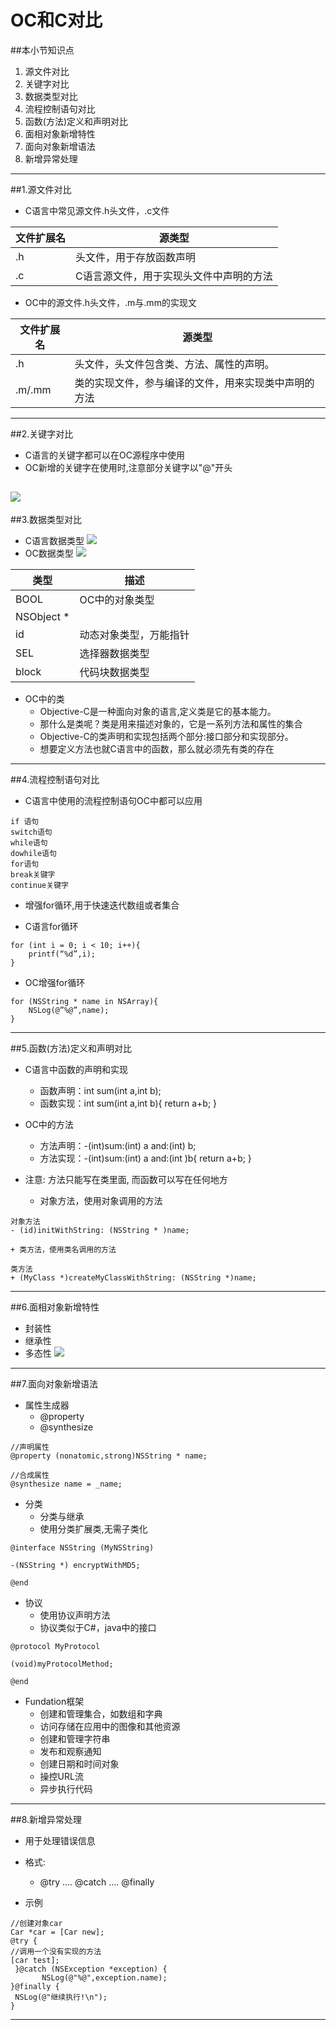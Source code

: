 # OC和C对比
##本小节知识点
1. 源文件对比
2. 关键字对比
3. 数据类型对比
4. 流程控制语句对比
5. 函数(方法)定义和声明对比
6. 面相对象新增特性
7. 面向对象新增语法
8. 新增异常处理

---

##1.源文件对比
- C语言中常见源文件.h头文件，.c文件

|文件扩展名|源类型|
|---|---|
|.h|头文件，用于存放函数声明|
|.c|C语言源文件，用于实现头文件中声明的方法|

- OC中的源文件.h头文件，.m与.mm的实现文

|文件扩展名|源类型|
|---|---|
|.h|头文件，头文件包含类、方法、属性的声明。|
|.m/.mm|类的实现文件，参与编译的文件，用来实现类中声明的方法|

---

##2.关键字对比
- C语言的关键字都可以在OC源程序中使用
- OC新增的关键字在使用时,注意部分关键字以"@"开头

![](http://7xj0kx.com1.z0.glb.clouddn.com/gjzdb.png)
---

##3.数据类型对比
- C语言数据类型
![](http://7xj0kx.com1.z0.glb.clouddn.com/数据类型.png)
- OC数据类型
![](http://7xj0kx.com1.z0.glb.clouddn.com/数据类型2.png)

|类型|描述|
|---|---|
|BOOL|OC中的对象类型|
|NSObject *||
|id|动态对象类型，万能指针|
|SEL|选择器数据类型|
|block|代码块数据类型|

- OC中的类
    + Objective-C是一种面向对象的语言,定义类是它的基本能力。
    + 那什么是类呢？类是用来描述对象的，它是一系列方法和属性的集合
    + Objective-C的类声明和实现包括两个部分:接口部分和实现部分。
    + 想要定义方法也就C语言中的函数，那么就必须先有类的存在

---

##4.流程控制语句对比
- C语言中使用的流程控制语句OC中都可以应用
```
if 语句
switch语句
while语句
dowhile语句
for语句
break关键字
continue关键字
```
- 增强for循环,用于快速迭代数组或者集合

- C语言for循环
```
for (int i = 0; i < 10; i++){
    printf(“%d”,i);
}
```
- OC增强for循环
```
for (NSString * name in NSArray){
    NSLog(@”%@”,name);
}
```

---

##5.函数(方法)定义和声明对比
- C语言中函数的声明和实现
    + 函数声明：int sum(int a,int b);
    + 函数实现：int sum(int a,int b){  return a+b; }

- OC中的方法
    + 方法声明：-(int)sum:(int) a and:(int) b;
    + 方法实现：-(int)sum:(int) a and:(int )b{ return a+b; }

- 注意: 方法只能写在类里面, 而函数可以写在任何地方
    + 对象方法，使用对象调用的方法
```
对象方法
- (id)initWithString: (NSString * )name;
```
    + 类方法，使用类名调用的方法
```
类方法
+ (MyClass *)createMyClassWithString: (NSString *)name;
```

---

##6.面相对象新增特性
- 封装性
- 继承性
- 多态性
![](http://7xj0kx.com1.z0.glb.clouddn.com/mxdx.png)

---

##7.面向对象新增语法
- 属性生成器
    + @property
    + @synthesize
```
//声明属性
@property (nonatomic,strong)NSString * name;

//合成属性
@synthesize name = _name;
```
- 分类
    + 分类与继承
    + 使用分类扩展类,无需子类化
```
@interface NSString (MyNSString)

-(NSString *) encryptWithMD5;

@end
```
- 协议
    + 使用协议声明方法
    + 协议类似于C#，java中的接口
```
@protocol MyProtocol

(void)myProtocolMethod;

@end
```

- Fundation框架
    + 创建和管理集合，如数组和字典
    + 访问存储在应用中的图像和其他资源
    + 创建和管理字符串
    + 发布和观察通知
    + 创建日期和时间对象
    + 操控URL流
    + 异步执行代码

---

##8.新增异常处理
- 用于处理错误信息
- 格式:
    + @try .... @catch .... @finally

- 示例
```
//创建对象car
Car *car = [Car new];
@try {
//调用一个没有实现的方法
[car test];
 }@catch (NSException *exception) {
       NSLog(@"%@",exception.name);
}@finally {
 NSLog(@"继续执行!\n");
}
```
---
